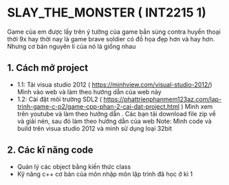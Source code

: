 # SLAY_THE_MONSTER ( INT2215 1)
Game của em được lấy trên ý tưởng của game bắn súng contra huyền thoại thời 9x hay thời nay là game brave soldier có đồ họa đẹp hơn và hay hơn. Nhưng cơ bản nguyên lí của nó là giống nhau

## 1. Cách mở project
- 1.1: Tải visua studio 2012 ( https://minhview.com/visual-studio-2012/) 
Mình vào web và làm theo hướng dẫn của web này
- 1.2: Cài đặt môi trường SDL2 ( https://phattrienphanmem123az.com/lap-trinh-game-c-p2/game-cpp-phan-2-cai-dat-project.html )
Mình xem trên youtube và làm theo hướng dẫn . Các bạn tải download file zip về và giải nén, sau đó làm theo hướng dẫn của web
Note: Mình code và build trên visua studio 2012 và mình sử dụng loại 32bit

## 2. Các kĩ năng code 
- Quản lý các object bằng kiến thức class
- Kỹ năng c++ cơ bản của môn nhập môn lập trình đã học ở kì 1
